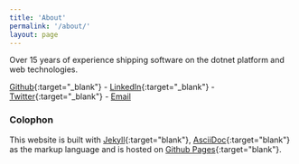 ```yaml
---
title: 'About'
permalink: '/about/'
layout: page
---
```


Over 15 years of experience shipping software on the dotnet platform and web technologies.

[Github](https://github.com/tremorscript){:target="\_blank"} - [LinkedIn](https://www.linkedin.com/in/trelston/){:target="\_blank"} - [Twitter](https://twitter.com/tremorscript){:target="\_blank"} - [Email](mailto:tremorscript@gmail.com)

### Colophon

This website is built with [Jekyll](https://jekyllrb.com){:target="blank"}, [AsciiDoc](https://asciidoc.org){:target="blank"} as the markup language and is hosted on [Github Pages](https://pages.github.com){:target="blank"}.
